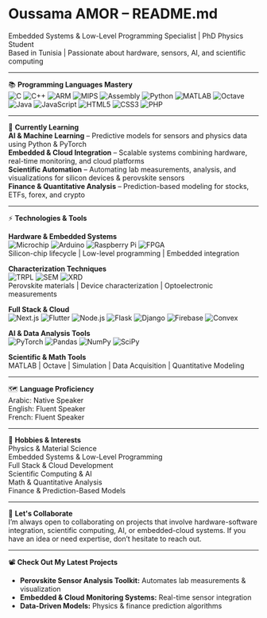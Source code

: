 # Oussama AMOR – README.md

Embedded Systems & Low-Level Programming Specialist | PhD Physics Student  
Based in Tunisia | Passionate about hardware, sensors, AI, and scientific computing

---

📚 **Programming Languages Mastery**  
![C](https://img.shields.io/badge/C-5555FF?style=for-the-badge&logo=c&logoColor=white) ![C++](https://img.shields.io/badge/C++-00599C?style=for-the-badge&logo=c%2B%2B&logoColor=white) ![ARM](https://img.shields.io/badge/ARM-6CC24A?style=for-the-badge&logo=arm&logoColor=white) ![MIPS](https://img.shields.io/badge/MIPS-FF6F61?style=for-the-badge&logoColor=white) ![Assembly](https://img.shields.io/badge/Assembly-FFAA33?style=for-the-badge&logoColor=white) ![Python](https://img.shields.io/badge/Python-3776AB?style=for-the-badge&logo=python&logoColor=white) ![MATLAB](https://img.shields.io/badge/MATLAB-FF63A5?style=for-the-badge&logo=mathworks&logoColor=white) ![Octave](https://img.shields.io/badge/Octave-4C1?style=for-the-badge&logo=gnu-octave&logoColor=white) ![Java](https://img.shields.io/badge/Java-007396?style=for-the-badge&logo=java&logoColor=white) ![JavaScript](https://img.shields.io/badge/JavaScript-F7DF1E?style=for-the-badge&logo=javascript&logoColor=black) ![HTML5](https://img.shields.io/badge/HTML5-E34F26?style=for-the-badge&logo=html5&logoColor=white) ![CSS3](https://img.shields.io/badge/CSS3-1572B6?style=for-the-badge&logo=css3&logoColor=white) ![PHP](https://img.shields.io/badge/PHP-777BB4?style=for-the-badge&logo=php&logoColor=white)  

---

🐝 **Currently Learning**  
**AI & Machine Learning** – Predictive models for sensors and physics data using Python & PyTorch  
**Embedded & Cloud Integration** – Scalable systems combining hardware, real-time monitoring, and cloud platforms  
**Scientific Automation** – Automating lab measurements, analysis, and visualizations for silicon devices & perovskite sensors  
**Finance & Quantitative Analysis** – Prediction-based modeling for stocks, ETFs, forex, and crypto  

---

⚡ **Technologies & Tools**  

**Hardware & Embedded Systems**  
![Microchip](https://img.shields.io/badge/Microcontrollers-00FFAA?style=for-the-badge&logo=microchip&logoColor=white) ![Arduino](https://img.shields.io/badge/Arduino-1ABC9C?style=for-the-badge&logo=arduino&logoColor=white) ![Raspberry Pi](https://img.shields.io/badge/Raspberry_Pi-E74C3C?style=for-the-badge&logo=raspberry-pi&logoColor=white) ![FPGA](https://img.shields.io/badge/FPGA-8E44AD?style=for-the-badge&logo=altera&logoColor=white)  
Silicon-chip lifecycle | Low-level programming | Embedded integration  

**Characterization Techniques**  
![TRPL](https://img.shields.io/badge/TRPL-F39C12?style=for-the-badge&logoColor=white) ![SEM](https://img.shields.io/badge/SEM-E67E22?style=for-the-badge&logoColor=white) ![XRD](https://img.shields.io/badge/XRD-D35400?style=for-the-badge&logoColor=white)  
Perovskite materials | Device characterization | Optoelectronic measurements  

**Full Stack & Cloud**  
![Next.js](https://img.shields.io/badge/Next.js-000000?style=for-the-badge&logo=next.js&logoColor=white) ![Flutter](https://img.shields.io/badge/Flutter-02569B?style=for-the-badge&logo=flutter&logoColor=white) ![Node.js](https://img.shields.io/badge/Node.js-339933?style=for-the-badge&logo=node.js&logoColor=white) ![Flask](https://img.shields.io/badge/Flask-95A5A6?style=for-the-badge&logoColor=white) ![Django](https://img.shields.io/badge/Django-092E20?style=for-the-badge&logoColor=white) ![Firebase](https://img.shields.io/badge/Firebase-FFCA28?style=for-the-badge&logo=firebase&logoColor=black) ![Convex](https://img.shields.io/badge/Convex-3498DB?style=for-the-badge&logoColor=white)  

**AI & Data Analysis Tools**  
![PyTorch](https://img.shields.io/badge/PyTorch-EE4C2C?style=for-the-badge&logo=pytorch&logoColor=white) ![Pandas](https://img.shields.io/badge/Pandas-2ECC71?style=for-the-badge&logoColor=white) ![NumPy](https://img.shields.io/badge/NumPy-34495E?style=for-the-badge&logoColor=white) ![SciPy](https://img.shields.io/badge/SciPy-1ABC9C?style=for-the-badge&logoColor=white)  

**Scientific & Math Tools**  
MATLAB | Octave | Simulation | Data Acquisition | Quantitative Modeling  

---

🗺️ **Language Proficiency**  
Arabic: Native Speaker  
English: Fluent Speaker  
French: Fluent Speaker  

---

🧠 **Hobbies & Interests**  
Physics & Material Science  
Embedded Systems & Low-Level Programming  
Full Stack & Cloud Development  
Scientific Computing & AI  
Math & Quantitative Analysis  
Finance & Prediction-Based Models  

---

🤝 **Let's Collaborate**  
I’m always open to collaborating on projects that involve hardware-software integration, scientific computing, AI, or embedded-cloud systems. If you have an idea or need expertise, don’t hesitate to reach out.  

---

📽️ **Check Out My Latest Projects**  
- **Perovskite Sensor Analysis Toolkit:** Automates lab measurements & visualization  
- **Embedded & Cloud Monitoring Systems:** Real-time sensor integration  
- **Data-Driven Models:** Physics & finance prediction algorithms
